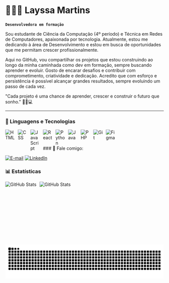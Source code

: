 # 👩🏾‍💻 Layssa Martins

**`Desenvolvedora em formação`**

Sou estudante de Ciência da Computação (4º período) e Técnica em Redes de Computadores, apaixonada por tecnologia.
Atualmente, estou me dedicando à área de Desenvolvimento  e estou em busca de oportunidades que me permitam crescer profissionalmente.

Aqui no GitHub, vou compartilhar os projetos que estou construindo ao longo da minha caminhada como dev em formação, sempre buscando aprender e evoluir.
Gosto de encarar desafios e contribuir com comprometimento, criatividade e dedicação.
Acredito que com esforço e persistência é possível alcançar grandes resultados, sempre evoluindo um passo de cada vez.

"Cada projeto é uma chance de aprender, crescer e construir o futuro que sonho." 🚀💡💻


---

### 🤖 Linguagens e Tecnologias

<img 
    align="left" 
    alt="HTML"
    title="HTML" 
    width="30px" 
    style="padding-right: 10px;" 
    src="https://cdn.jsdelivr.net/gh/devicons/devicon@latest/icons/html5/html5-original.svg" 
/>
<img 
    align="left" 
    alt="CSS" 
    title="CSS"
    width="30px" 
    style="padding-right: 10px;" 
    src="https://cdn.jsdelivr.net/gh/devicons/devicon@latest/icons/css3/css3-original.svg" 
/>
<img 
    align="left" 
    alt="JavaScript" 
    title="JavaScript"
    width="30px" 
    style="padding-right: 10px;" 
    src="https://cdn.jsdelivr.net/gh/devicons/devicon@latest/icons/javascript/javascript-original.svg" 
/>
<img 
    align="left" 
    alt="React" 
    title="React"
    width="30px" 
    style="padding-right: 10px;" 
    src="https://cdn.jsdelivr.net/gh/devicons/devicon@latest/icons/react/react-original.svg" 
/>
<img 
    align="left" 
    alt="Python" 
    title="Python"
    width="30px" 
    style="padding-right: 10px;" 
    src="https://cdn.jsdelivr.net/gh/devicons/devicon@latest/icons/python/python-original.svg" 
/>
<img 
    align="left" 
    alt="Java" 
    title="Java"
    width="30px" 
    style="padding-right: 10px;" 
    src="https://upload.wikimedia.org/wikipedia/en/3/30/Java_programming_language_logo.svg" 
/>
<img 
    align="left" 
    alt="PHP" 
    title="PHP"
    width="30px" 
    style="padding-right: 10px;" 
    src="https://cdn.jsdelivr.net/gh/devicons/devicon@latest/icons/php/php-original.svg" 
/>
<img 
    align="left" 
    alt="Git" 
    title="Git"
    width="30px" 
    style="padding-right: 10px;" 
    src="https://cdn.jsdelivr.net/gh/devicons/devicon@latest/icons/git/git-original.svg" 
/>
<img 
    align="left" 
    alt="Figma" 
    title="Figma"
    width="30px" 
    style="padding-right: 10px;" 
    src="https://cdn.jsdelivr.net/gh/devicons/devicon@latest/icons/figma/figma-original.svg" 
/>

<br/>
<br/>


<br>
### 📱 Fale comigo:

[![E-mail](https://img.shields.io/badge/-Email-000?style=for-the-badge&logo=microsoft-outlook&logoColor=FF00F6&color:FFF)](https://mail.google.com/mail/?view=cm&to=layssamartins12@gmail.com)
[![LinkedIn](https://img.shields.io/badge/-LinkedIn-000?style=for-the-badge&logo=linkedin&logoColor=FF00F6&color:FFF)](https://www.linkedin.com/in/layssa-evellyn-22a872345/)



### 📊 Estatísticas

<p>
  <img 
    align="left" 
    alt="GitHub Stats" 
    height="200" 
    style="padding-right: 10px;" 
    src="https://github-readme-stats.vercel.app/api?username=LayssaMartins&theme=tokyonight&locale=pt-br" 
  />

<img 
    align="left" 
    alt="GitHub Stats" 
    height="150" 
    style="padding-right: 10px;" 
    src="https://github-readme-stats.vercel.app/api/top-langs/?username=LayssaMartins&layout=compact&custom_title=Tecnologias&langs_count=9&theme=tokyonight&locale=pt-br" 
  />
</p>

#

<picture align="center">
  <source media="(prefers-color-scheme: dark)" srcset="https://raw.githubusercontent.com/LayssaMartins/LayssaMartins/output/github-contribution-grid-snake-dark.svg">
  <source media="(prefers-color-scheme: light)" srcset="https://raw.githubusercontent.com/LayssaMartins/LayssaMartins/output/github-contribution-grid-snake-dark.svg">
  <img align="center" alt="github contribution grid snake animation" src="https://raw.githubusercontent.com/LayssaMartins/LayssaMartins/output/github-contribution-grid-snake.svg">
</picture>
